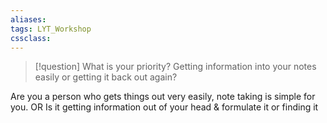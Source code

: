 ```yaml
---
aliases:
tags: LYT_Workshop  
cssclass:
---
```


> [!question] What is your priority?
> Getting information into your notes easily or getting it back out again?

Are you a person who gets things out very easily, note taking is simple for you. OR
Is it getting information out of your head & formulate it or finding it

